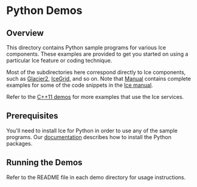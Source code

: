 # Python Demos

## Overview

This directory contains Python sample programs for various Ice components. These
examples are provided to get you started on using a particular Ice feature or
coding technique.

Most of the subdirectories here correspond directly to Ice components, such as
[Glacier2](./Glacier2), [IceGrid](./IceGrid), and so on. Note that
[Manual](./Manual) contains complete examples for some of the code snippets in
the [Ice manual][1].

Refer to the [C++11 demos](../cpp11) for more examples that use the Ice
services.

## Prerequisites

You'll need to install Ice for Python in order to use any of the sample
programs. Our [documentation][2] describes how to install the Python packages.

## Running the Demos

Refer to the README file in each demo directory for usage instructions.

[1]: https://doc.zeroc.com/display/Ice37/Ice+Manual
[2]: https://doc.zeroc.com/display/Rel/Using+the+Python+Distribution+for+Ice+3.7.0
